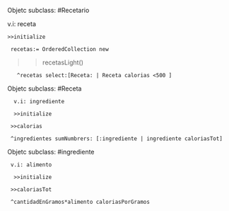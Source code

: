 Objetc subclass: #Recetario

   v.i: receta

    >>initialize

     recetas:= OrderedCollection new

   >>recetasLight()

       ^recetas select:[Receta: | Receta calorias <500 ]

Objetc subclass: #Receta

      v.i: ingrediente

      >>initialize

     >>calorias

     ^ingredientes sumNumbrers: [:ingrediente | ingrediente caloriasTot]

Objetc subclass: #ingrediente

     v.i: alimento

      >>initialize

     >>caloriasTot

     ^cantidadEnGramos*alimento caloriasPorGramos